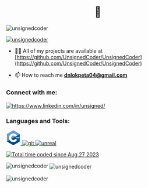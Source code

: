 <h1 align="center">👋</h1>

<p align="left"> <img src="https://komarev.com/ghpvc/?username=unsignedcoder&label=Profile%20views&color=16d1d4&style=plastic" alt="unsignedcoder" /> </p>

<p align="left"> <a href="https://github.com/ryo-ma/github-profile-trophy"><img src="https://github-profile-trophy.vercel.app/?username=unsignedcoder" alt="unsignedcoder" /></a> </p>

- 👨‍💻 All of my projects are available at [https://github.com/UnsignedCoder/UnsignedCoder](https://github.com/UnsignedCoder/UnsignedCoder)

- 📫 How to reach me **dnlokpeta04@gmail.com**

<h3 align="left">Connect with me:</h3>
<p align="left">
<a href="https://www.linkedin.com/in/unsigned/" target="blank"><img align="center" src="https://raw.githubusercontent.com/rahuldkjain/github-profile-readme-generator/master/src/images/icons/Social/linked-in-alt.svg" alt="https://www.linkedin.com/in/unsigned/" height="30" width="40" /></a>
</p>

<h3 align="left">Languages and Tools:</h3>
<p align="left"> <a href="https://www.w3schools.com/cpp/" target="_blank" rel="noreferrer"> <img src="https://raw.githubusercontent.com/devicons/devicon/master/icons/cplusplus/cplusplus-original.svg" alt="cplusplus" width="40" height="40"/> </a> <a href="https://git-scm.com/" target="_blank" rel="noreferrer"> <img src="https://www.vectorlogo.zone/logos/git-scm/git-scm-icon.svg" alt="git" width="40" height="40"/> </a> <a href="https://unrealengine.com/" target="_blank" rel="noreferrer"> <img src="https://raw.githubusercontent.com/kenangundogan/fontisto/036b7eca71aab1bef8e6a0518f7329f13ed62f6b/icons/svg/brand/unreal-engine.svg" alt="unreal" width="40" height="40"/> </a> </p>

<a href="https://wakatime.com/@46ae4352-a792-40e6-95ad-62cb41870b15"><img src="https://wakatime.com/badge/user/46ae4352-a792-40e6-95ad-62cb41870b15.svg" alt="Total time coded since Aug 27 2023" /></a>

<p><img align="left" src="https://github-readme-stats.vercel.app/api/top-langs?username=unsignedcoder&show_icons=true&theme=tokyonight&locale=en&layout=compact" alt="unsignedcoder" /></p>

<p>&nbsp;<img align="center" src="https://github-readme-stats.vercel.app/api?username=unsignedcoder&show_icons=true&theme=tokyonight&locale=en" alt="unsignedcoder" /></p>

<p><img align="center" src="https://github-readme-streak-stats.herokuapp.com/?user=unsignedcoder&theme=dark" alt="unsignedcoder" /></p>
